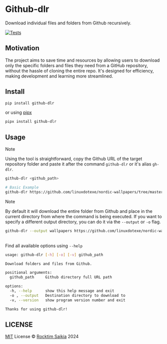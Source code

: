 # Github-dlr

Download individual files and folders from Github recursively.

[![Tests](https://github.com/rocktimsaikia/github-dlr/actions/workflows/tests.yml/badge.svg)](https://github.com/rocktimsaikia/github-dlr/actions/workflows/tests.yml)

## Motivation

The project aims to save time and resources by allowing users to download only the specific folders and files they need from a GitHub repository, without the hassle of cloning the entire repo. It's designed for efficiency, making development and learning more streamlined.

## Install

```sh
pip install github-dlr
```

or using [pipx](https://pipx.pypa.io/)

```sh
pipx install github-dlr
```

## Usage

> [!NOTE]
> Using the tool is straightforward, copy the Github URL of the target repository folder and paste it after the command `github-dlr` or it's alias `gh-dlr`.

```sh
github-dlr <github_path>

# Basic Example
github-dlr https://github.com/linuxdotexe/nordic-wallpapers/tree/master/dynamic-wallpapers/Coast
```

> [!NOTE]
> By default it will download the entire folder from Github and place in the current directory from where the command is being executed. If you want to specify a different output directory, you can do it via the `--output` or `-o` flag.

```sh
github-dlr --output wallpapers https://github.com/linuxdotexe/nordic-wallpapers/tree/master/dynamic-wallpapers/Coast
```

\
Find all available options using `--help`

```sh
usage: github-dlr [-h] [-o] [-v] github_path

Download folders and files from Github.

positional arguments:
  github_path     Github directory full URL path

options:
  -h, --help      show this help message and exit
  -o , --output   Destination directory to download to
  -v, --version   show program version number and exit

Thanks for using github-dlr!
```

## LICENSE

[MIT](./LICENSE) License &copy; [Rocktim Saikia](https://rocktimsaikia.dev) 2024
